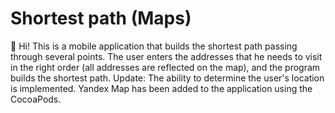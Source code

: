 # Shortest path (Maps)
👋 Hi!
 This is a mobile application that builds the shortest path passing through several points. 
 The user enters the addresses that he needs to visit in the right order (all addresses are reflected on the map), 
and the program builds the shortest path.
 Update: The ability to determine the user's location is implemented. Yandex Map has been added to the application using the CocoaPods.
